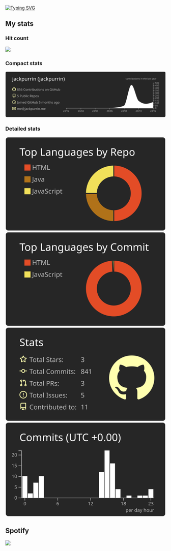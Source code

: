 [![Typing SVG](https://readme-typing-svg.demolab.com/?lines=Hi,+I+am+jackpurrin!;Aspiring+Web+Developer;Check+out+my+website+at;https://jackpurrin.me/)](https://git.io/typing-svg)

## My stats

### Hit count

![](https://count.getloli.com/@jackpurrin?name=jackpurrin&theme=rule34&padding=7&offset=0&align=top&scale=1&pixelated=1&darkmode=auto)

### Compact stats

[![](https://raw.githubusercontent.com/jackpurrin/jackpurrin/master/profile-summary-card-output/apprentice/0-profile-details.svg)](https://github.com/vn7n24fzkq/github-profile-summary-cards)

### Detailed stats
[![](https://raw.githubusercontent.com/jackpurrin/jackpurrin/master/profile-summary-card-output/apprentice/1-repos-per-language.svg)](https://github.com/vn7n24fzkq/github-profile-summary-cards) [![](https://raw.githubusercontent.com/jackpurrin/jackpurrin/master/profile-summary-card-output/apprentice/2-most-commit-language.svg)](https://github.com/vn7n24fzkq/github-profile-summary-cards)
[![](https://raw.githubusercontent.com/jackpurrin/jackpurrin/master/profile-summary-card-output/apprentice/3-stats.svg)](https://github.com/vn7n24fzkq/github-profile-summary-cards) [![](https://raw.githubusercontent.com/jackpurrin/jackpurrin/master/profile-summary-card-output/apprentice/4-productive-time.svg)](https://github.com/vn7n24fzkq/github-profile-summary-cards)

## Spotify

![](https://spotify-github-profile.kittinanx.com/api/view.svg?uid=yhqxs1v6x0ew63x7xhzwsr78d&cover_image=true&theme=default&show_offline=true&background_color=121212&interchange=true)
